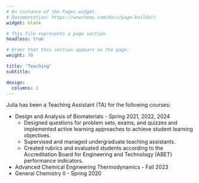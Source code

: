 ```yaml
---
# An instance of the Pages widget.
# Documentation: https://wowchemy.com/docs/page-builder/
widget: blank

# This file represents a page section.
headless: true

# Order that this section appears on the page.
weight: 70

title: 'Teaching'
subtitle:

design:
  columns: 1
---
```


Julia has been a Teaching Assistant (TA) for the following courses:

- Design and Analysis of Biomaterials - Spring 2021, 2022, 2024
  - Designed questions for problem sets, exams, and quizzes and implemented active learning approaches to achieve student learning objectives.
  - Supervised and managed undergraduate teaching assistants.
  - Created rubrics and evaluated students according to the Accreditation Board for Engineering and Technology (ABET) performance indicators. 
- Advanced Chemical Engineering Thermodynamics - Fall 2023
- General Chemistry II - Spring 2020
